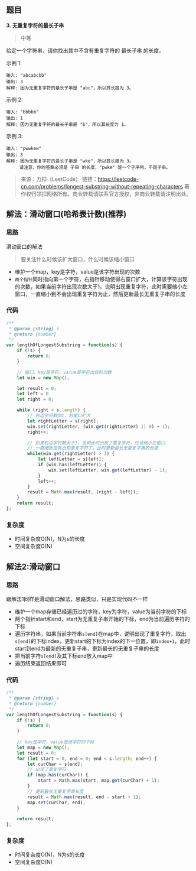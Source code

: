 ## 题目
**3. 无重复字符的最长子串**
>中等

给定一个字符串，请你找出其中不含有重复字符的 最长子串 的长度。

示例 1:
```
输入: "abcabcbb"
输出: 3 
解释: 因为无重复字符的最长子串是 "abc"，所以其长度为 3。
```
示例 2:
```
输入: "bbbbb"
输出: 1
解释: 因为无重复字符的最长子串是 "b"，所以其长度为 1。
```
示例 3:
```
输入: "pwwkew"
输出: 3
解释: 因为无重复字符的最长子串是 "wke"，所以其长度为 3。
     请注意，你的答案必须是 子串 的长度，"pwke" 是一个子序列，不是子串。
```
>来源：力扣（LeetCode）
链接：https://leetcode-cn.com/problems/longest-substring-without-repeating-characters
著作权归领扣网络所有。商业转载请联系官方授权，非商业转载请注明出处。

## 解法：滑动窗口(哈希表计数)(推荐)
### 思路
滑动窗口的解法

> 要关注什么时候该扩大窗口，什么时候该缩小窗口

* 维护一个map，key是字符，value是该字符出现的次数
* `两个指针`同时指向第一个字符，右指针移动使得右窗口扩大，计算该字符出现的次数，如果当前字符出现次数大于1，说明出现重复字符，此时需要缩小左窗口，一直缩小到不会出现重复字符为止，然后更新最长无重复子串的长度

### 代码
```javascript
/**
 * @param {string} s
 * @return {number}
 */
var lengthOfLongestSubstring = function(s) {
    if (!s) {
        return 0;
    } 

    // 窗口，key是字符，value是字符出现的次数
    let win = new Map();

    let result = 0;
    let left = 0
    let right = 0;

    while (right < s.length) {
        // 右边字符数加1，右窗口扩大
        let rightLetter = s[right];
        win.set(rightLetter, (win.get(rightLetter) || 0) + 1);
        right++;

        // 如果右边字符数大于1，说明此时出现了重复字符，应该缩小左窗口
        // 一直缩到没有出现重复字符了，此时更新最长无重复字串的长度
        while(win.get(rightLetter) > 1) {
            let leftLetter = s[left];
            if (win.has(leftLetter)) {
                win.set(leftLetter, win.get(leftLetter) - 1);
            }
            left++;
        }
        result = Math.max(result, (right - left));
    }
    return result;
};
```

### 复杂度
* 时间复杂度O(N)，N为s的长度
* 空间复杂度O(N)

## 解法2:滑动窗口
### 思路
跟解法1同样是滑动窗口解法，思路类似，只是实现代码不一样

* 维护一个map存储已经遍历过的字符，key为字符，value为当前字符的下标
* 两个指针start和end，start为无重复子串开始的下标，end为当前遍历字符的下标
* 遍历字符串，如果当前字符串`s[end]`在map中，说明出现了重复字符，取出`s[end]`的下标index，更新start的下标为index的下一位置，即`index+1`，此时start到end为最新的无重复子串，更新最长的无重复子串的长度
* 把当前字符`s[end]`及其下标end放入map中
* 遍历结束返回结果即可

### 代码
```javascript
/**
 * @param {string} s
 * @return {number}
 */
var lengthOfLongestSubstring = function(s) {
    if (!s) {
        return 0;
    } 
    
    // key是字符，value是该字符的下标
    let map = new Map(); 
    let result = 0;
    for (let start = 0, end = 0; end < s.length; end++) {
        let curChar = s[end];
        // 出现了重复字符
        if (map.has(curChar)) {
            start = Math.max(start, map.get(curChar) + 1); 
        }
        // 更新最长无重复字串长度
        result = Math.max(result, end - start + 1);
        map.set(curChar, end);
    }
   
    return result;
};
```

### 复杂度
* 时间复杂度O(N)，N为s的长度
* 空间复杂度O(N)

